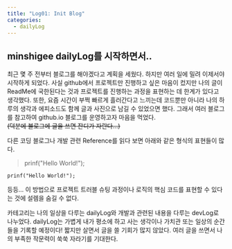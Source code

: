 ```yaml
---
title: "Log01: Init Blog"
categories:
  - dailyLog
---
```

## minshigee dailyLog를 시작하면서..

최근 몇 주 전부터 블로그를 해야겠다고 계획을 세웠다. 하지만 여러 일에 밀려 이제서야 시작하게 되었다. 사실 github에서 프로젝트만 진행하고 싶은 마음이 컸지만 나의 글이 ReadMe에 국한된다는 것과 프로젝트를 진행하는 과정을 표현하는 데 한계가 있다고 생각했다. 또한, 요즘 시간이 부쩍 빠르게 흘러간다고 느끼는데 코드뿐만 아니라 나의 하루의 생각과 에피소드도 함께 글과 사진으로 남길 수 있었으면 했다. 그래서 여러 블로그를 참고하여 github.io 블로그를 운영하고자 마음을 먹었다.  
~~(덕분에 블로그에 글을 쓰면 잔디가 자란다...)~~

 다른 코딩 블로그나 개발 관련 Reference를 읽다 보면 아래와 같은 형식의 표현들이 많다.
> prinf("Hello World!");

    prinf("Hello World!");

등등... 이 방법으로 프로젝트 트러블 슈팅 과정이나 로직의 핵심 코드를 표현할 수 있다는 것에 설렘을 숨길 수 없다. 

카테고리는 나의 일상을 다루는 dailyLog와 개발과 관련된 내용을 다루는 devLog로 나누었다. dailyLog는 가볍게 내가 평소에 하고 사는 생각이나 가치관 또는 일상의 순간들을 기록할 예정이다! 짧지만 살면서 글을 쓸 기회가 많지 않았다. 여러 글을 쓰면서 나의 부족한 작문력이 쑥쑥 자라기를 기대한다.